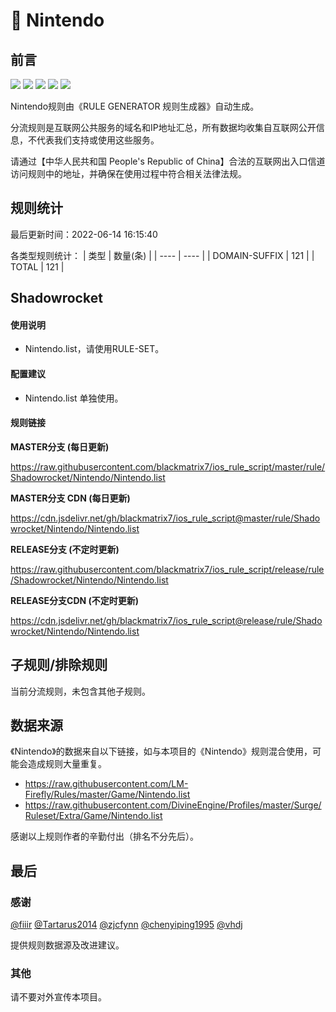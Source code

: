 # 🧸 Nintendo

## 前言

![](https://shields.io/badge/-移除重复规则-ff69b4) ![](https://shields.io/badge/-DOMAIN与DOMAIN--SUFFIX合并-green) ![](https://shields.io/badge/-DOMAIN--SUFFIX间合并-critical) ![](https://shields.io/badge/-DOMAIN--SUFFIX与DOMAIN--KEYWORD合并-blue) ![](https://shields.io/badge/-IP--CIDR(6)合并-blueviolet) 

Nintendo规则由《RULE GENERATOR 规则生成器》自动生成。

分流规则是互联网公共服务的域名和IP地址汇总，所有数据均收集自互联网公开信息，不代表我们支持或使用这些服务。

请通过【中华人民共和国 People's Republic of China】合法的互联网出入口信道访问规则中的地址，并确保在使用过程中符合相关法律法规。

## 规则统计

最后更新时间：2022-06-14 16:15:40

各类型规则统计：
| 类型 | 数量(条)  | 
| ---- | ----  |
| DOMAIN-SUFFIX | 121  | 
| TOTAL | 121  | 


## Shadowrocket 

#### 使用说明
- Nintendo.list，请使用RULE-SET。

#### 配置建议
- Nintendo.list 单独使用。

#### 规则链接
**MASTER分支 (每日更新)**

https://raw.githubusercontent.com/blackmatrix7/ios_rule_script/master/rule/Shadowrocket/Nintendo/Nintendo.list

**MASTER分支 CDN (每日更新)**

https://cdn.jsdelivr.net/gh/blackmatrix7/ios_rule_script@master/rule/Shadowrocket/Nintendo/Nintendo.list

**RELEASE分支 (不定时更新)**

https://raw.githubusercontent.com/blackmatrix7/ios_rule_script/release/rule/Shadowrocket/Nintendo/Nintendo.list

**RELEASE分支CDN (不定时更新)**

https://cdn.jsdelivr.net/gh/blackmatrix7/ios_rule_script@release/rule/Shadowrocket/Nintendo/Nintendo.list

## 子规则/排除规则


当前分流规则，未包含其他子规则。

## 数据来源

《Nintendo》的数据来自以下链接，如与本项目的《Nintendo》规则混合使用，可能会造成规则大量重复。

- https://raw.githubusercontent.com/LM-Firefly/Rules/master/Game/Nintendo.list
- https://raw.githubusercontent.com/DivineEngine/Profiles/master/Surge/Ruleset/Extra/Game/Nintendo.list


感谢以上规则作者的辛勤付出（排名不分先后）。

## 最后

### 感谢

[@fiiir](https://github.com/fiiir) [@Tartarus2014](https://github.com/Tartarus2014) [@zjcfynn](https://github.com/zjcfynn) [@chenyiping1995](https://github.com/chenyiping1995) [@vhdj](https://github.com/vhdj)

提供规则数据源及改进建议。

### 其他

请不要对外宣传本项目。